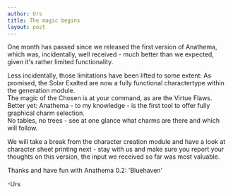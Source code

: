 ```yaml
---
author: Urs
title: The magic begins
layout: post
---
```


One month has passed since we released the first version of Anathema, which was, incidentally, well received - much better than we expected, given it's rather limited functionality.

Less incidentally, those limitations have been lifted to some extent: As promised, the Solar Exalted are now a fully functional charactertype within the generation module.   
The magic of the Chosen is at your command, as are the Virtue Flaws. Better yet: Anathema - to my knowledge - is the first tool to offer fully graphical charm selection.   
No tables, no trees - see at one glance what charms are there and which will follow.

We will take a break from the character creation module and have a look at character sheet printing next - stay with us and make sure you report your thoughts on this version, the input we received so far was most valuable.

Thanks and have fun with Anathema 0.2: 'Bluehaven'

-Urs